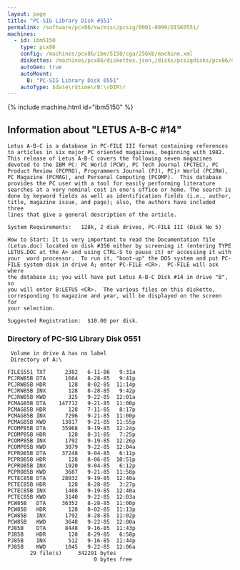 ```yaml
---
layout: page
title: "PC-SIG Library Disk #551"
permalink: /software/pcx86/sw/misc/pcsig/0001-0999/DISK0551/
machines:
  - id: ibm5150
    type: pcx86
    config: /machines/pcx86/ibm/5150/cga/256kb/machine.xml
    diskettes: /machines/pcx86/diskettes.json,/disks/pcsigdisks/pcx86/diskettes.json
    autoGen: true
    autoMount:
      B: "PC-SIG Library Disk 0551"
    autoType: $date\r$time\rB:\rDIR\r
---
```


{% include machine.html id="ibm5150" %}

## Information about "LETUS A-B-C #14"

    Letus A-B-C is a database in PC-FILE III format containing references
    to articles in six major PC oriented magazines, beginning with 1982.
    This release of Letus A-B-C covers the following seven magazines
    devoted to the IBM PC: PC World (PCW), PC Tech Journal (PCTEC), PC
    Product Review (PCPRO), Programmers Journal (PJ), PCjr World (PCJRW),
    PC Magazine (PCMAG), and Personal Computing (PCOMP).  This database
    provides the PC user with a tool for easily performing literature
    searches at a very nominal cost in one's office or home. The search is
    done by keyword fields as well as identification fields (i.e., author,
    title, magazine issue, and page); also, the authors have included three
    lines that give a general description of the article.
    
    System Requirements:   128k, 2 disk drives, PC-FILE III (Disk No 5)
    
    How to Start: It is very important to read the Documentation file
    (Letus.doc) located on disk #350 either by screening it (entering TYPE
    LETUS.DOC at the A> and using CTRL-S to pause it) or accessing it with
    your  word processor.  To run it, "boot-up" the DOS system and put PC-
    FILE system disk in drive A; enter PC-FILE <CR>.  PC-FILE will ask where
    the database is; you will have put Letus A-B-C Disk #14 in drive "B", so
    you will enter B:LETUS <CR>.  The various files on this diskette,
    corresponding to magazine and year, will be displayed on the screen for
    your selection.
    
    Suggested Registration:  $10.00 per disk.

### Directory of PC-SIG Library Disk 0551

     Volume in drive A has no label
     Directory of A:\

    FILES551 TXT      2382   6-11-86   9:31a
    PCJRW85B DTA      1664   8-28-85   9:41p
    PCJRW85B HDR       128   8-02-85  11:14p
    PCJRW85B INX       128   8-28-85   9:42p
    PCJRW85B KWD       325   9-22-85  12:01a
    PCMAG85B DTA    147712   9-21-85  11:00p
    PCMAG85B HDR       128   7-11-85   8:17p
    PCMAG85B INX      7296   9-21-85  11:00p
    PCMAG85B KWD     13817   9-21-85  11:55p
    PCOMP85B DTA     35968   9-19-85  12:24p
    PCOMP85B HDR       128   8-31-85   7:25p
    PCOMP85B INX      1792   9-19-85  12:26p
    PCOMP85B KWD      3079   9-22-85  12:04a
    PCPRO85B DTA     37248   9-04-85   6:11p
    PCPRO85B HDR       128   8-06-85  10:51p
    PCPRO85B INX      1920   9-04-85   6:12p
    PCPRO85B KWD      3687   9-21-85  11:58p
    PCTEC85B DTA     28032   9-19-85  12:40a
    PCTEC85B HDR       128   8-28-85   3:27p
    PCTEC85B INX      1408   9-19-85  12:40a
    PCTEC85B KWD      3140   9-22-85  12:03a
    PCW85B   DTA     36352   8-28-85  11:00p
    PCW85B   HDR       128   8-02-85  11:13p
    PCW85B   INX      1792   8-28-85  11:02p
    PCW85B   KWD      3648   9-22-85  12:00a
    PJ85B    DTA      8448   9-16-85  11:43p
    PJ85B    HDR       128   8-29-85   6:58p
    PJ85B    INX       512   9-16-85  11:44p
    PJ85B    KWD      1045   9-22-85  12:06a
           29 file(s)     342291 bytes
                               0 bytes free
